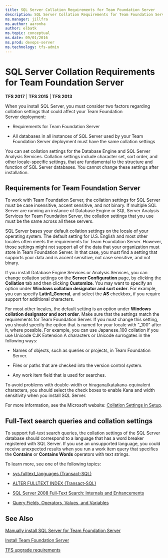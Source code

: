 ```yaml
---
title: SQL Server Collation Requirements for Team Foundation Server
description: SQL Server Collation Requirements for Team Foundation Server
ms.manager: jillfra
ms.author: aaronha
author: elbatk
ms.topic: conceptual
ms.date: 09/01/2016
ms.prod: devops-server
ms.technology: tfs-admin
---
```


# SQL Server Collation Requirements for Team Foundation Server

**TFS 2017** | **TFS 2015** | **TFS 2013**

When you install SQL Server, you must consider two factors regarding collation settings that could affect your Team Foundation Server deployment:

-   Requirements for Team Foundation Server 

-   All databases in all instances of SQL Server used by your Team Foundation Server deployment must have the same collation settings

You can set collation settings for the Database Engine and SQL Server Analysis Services. Collation settings include character set, sort order, and other locale-specific settings, that are fundamental to the structure and function of SQL Server databases. You cannot change these settings after installation.

## Requirements for Team Foundation Server

To work with Team Foundation Server, the collation settings for SQL Server must be case insensitive, accent sensitive, and not binary. If multiple SQL Server are running an instance of Database Engine or SQL Server Analysis Services for Team Foundation Server, the collation settings that you use must be the same across all these servers.

SQL Server bases your default collation settings on the locale of your operating system. The default setting for U.S. English and most other locales often meets the requirements for Team Foundation Server. However, those settings might not support all of the data that your organization must store in Team Foundation Server. In that case, you must find a setting that supports your data and is accent sensitive, not case sensitive, and not binary.

If you install Database Engine Services or Analysis Services, you can change collation settings on the **Server Configuration** page, by clicking the **Collation** tab and then clicking **Customize**. You may want to specify an option under **Windows collation designator and sort order**. For example, you can specify **Latin1\_General**, and select the **AS** checkbox, if you require support for additional characters.

For most other locales, the default setting is an option under **Windows collation designator and sort order**. Make sure that the settings match the requirements for Team Foundation Server. If you must change this setting, you should specify the option that is named for your locale with "\_100" after it, where possible. For example, you can use Japanese\_100 collation if you use Unicode CJK Extension A characters or Unicode surrogates in the following ways:

-   Names of objects, such as queries or projects, in Team Foundation Server.

-   Files or paths that are checked into the version control system.

-   Any work item field that is used for searches.

To avoid problems with double-width or hiragana/katakana-equivalent characters, you should select the check boxes to enable Kana and width sensitivity when you install SQL Server.

For more information, see the Microsoft website: [Collation Settings in Setup](https://msdn.microsoft.com/library/ms143508.aspx).

## Full-Text search queries and collation settings

To support full-text search queries, the collation settings of the SQL Server database should correspond to a language that has a word breaker registered with SQL Server. If you use an unsupported language, you could receive unexpected results when you run a work item query that specifies the **Contains** or **Contains Words** operators with text strings.

To learn more, see one of the following topics:

-   [sys.fulltext\_languages (Transact-SQL)](https://docs.microsoft.com/en-us/sql/relational-databases/system-catalog-views/sys-fulltext-languages-transact-sql?view=sql-server-2017)

-   [ALTER FULLTEXT INDEX (Transact-SQL)](https://docs.microsoft.com/en-us/sql/t-sql/statements/alter-fulltext-index-transact-sql?view=sql-server-2017)

-   [SQL Server 2008 Full-Text Search: Internals and Enhancements](https://docs.microsoft.com/en-us/previous-versions/sql/sql-server-2008/cc721269(v=sql.100))

-   [Query Fields, Operators, Values, and Variables](https://docs.microsoft.com/en-us/sql/t-sql/language-elements/language-elements-transact-sql?view=sql-server-2017)

## See Also

[Manually install SQL Server for Team Foundation Server](install-sql-server.md) 

[Install Team Foundation Server](../install-2013/install-tfs.md) 

[TFS upgrade requirements](/tfs/server/upgrade/upgrade-2013/upgrade-2013-requirements) 
